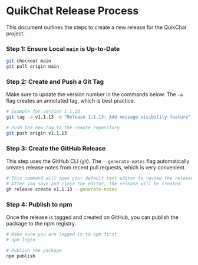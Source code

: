 # QuikChat Release Process

This document outlines the steps to create a new release for the QuikChat project.

### Step 1: Ensure Local `main` is Up-to-Date

```bash
git checkout main
git pull origin main
```

### Step 2: Create and Push a Git Tag

Make sure to update the version number in the commands below. The `-a` flag creates an annotated tag, which is best practice.

```bash
# Example for version 1.1.13
git tag -a v1.1.13 -m "Release 1.1.13: Add message visibility feature"

# Push the new tag to the remote repository
git push origin v1.1.13
```

### Step 3: Create the GitHub Release

This step uses the GitHub CLI (`gh`). The `--generate-notes` flag automatically creates release notes from recent pull requests, which is very convenient.

```bash
# This command will open your default text editor to review the release notes.
# After you save and close the editor, the release will be created.
gh release create v1.1.13 --generate-notes
```

### Step 4: Publish to npm

Once the release is tagged and created on GitHub, you can publish the package to the npm registry.

```bash
# Make sure you are logged in to npm first
# npm login

# Publish the package
npm publish
``` 